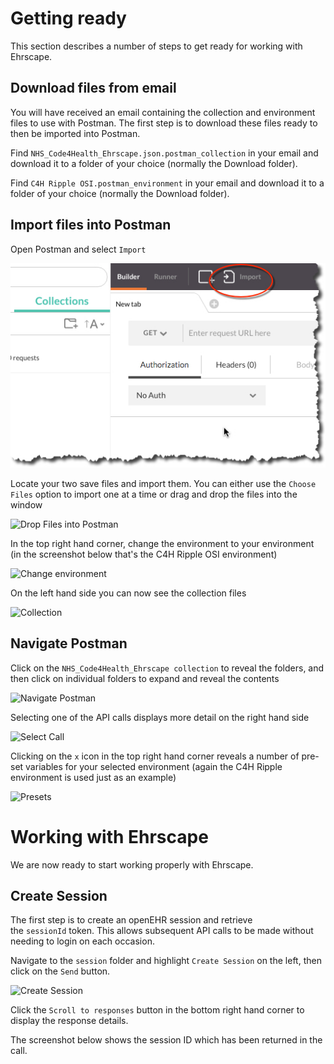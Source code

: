 # Getting ready
This section describes a number of steps to get ready for working with Ehrscape.

## Download files from email
You will have received an email containing the collection and environment files to use with Postman. The first step is to download these files ready to then be imported into Postman.

Find ``NHS_Code4Health_Ehrscape.json.postman_collection`` in your email and download it to a folder of your choice (normally the Download folder).

Find ``C4H Ripple OSI.postman_environment`` in your email and download it to a folder of your choice (normally the Download folder).

## Import files into Postman
Open Postman and select ``Import``

![Import Files Into Postman](./Images/ImportFilesIntoPostman.jpg)

Locate your two save files and import them. You can either use the ``Choose Files`` option to import one at a time or drag and drop the files into the window

![Drop Files into Postman](./DropFilesInPostman.jpg)

In the top right hand corner, change the environment to your environment (in the screenshot below that's the C4H Ripple OSI environment)

![Change environment](./SelectEnvironment.jpg)

On the left hand side you can now see the collection files

![Collection](./Collection.jpg)

## Navigate Postman
Click on the ``NHS_Code4Health_Ehrscape collection`` to reveal the folders, and then click on individual folders to expand and reveal the contents

![Navigate Postman](./NavigatePostman.jpg)

Selecting one of the API calls displays more detail on the right hand side

![Select Call](./APICallDetail.jpg)

Clicking on the ``x`` icon in the top right hand corner reveals a number of pre-set variables for your selected environment (again the C4H Ripple environment is used just as an example)

![Presets](./Presets.jpg)


# Working with Ehrscape
We are now ready to start working properly with Ehrscape.

## Create Session
The first step is to create an openEHR session and retrieve the ``sessionId`` token. This allows subsequent API calls to be made without needing to login on each occasion.

Navigate to the ``session`` folder and highlight ``Create Session`` on the left, then click on the ``Send`` button.

![Create Session](./CreateSession.jpg)

Click the ``Scroll to responses`` button in the bottom right hand corner to display the response details.

The screenshot below shows the session ID which has been returned in the call.
